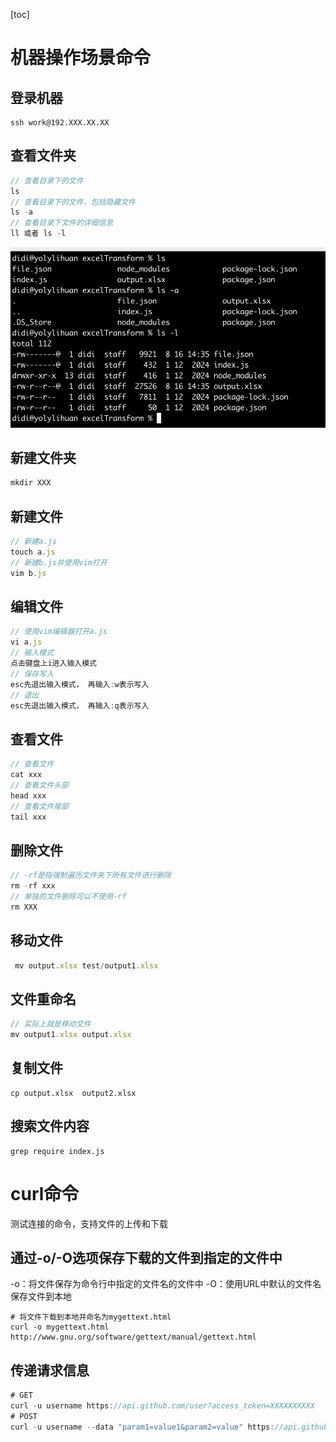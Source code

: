 [toc]

# 机器操作场景命令

## 登录机器

```
ssh work@192.XXX.XX.XX
```

## 查看文件夹

```js
// 查看目录下的文件
ls 
// 查看目录下的文件，包括隐藏文件
ls -a
// 查看目录下文件的详细信息
ll 或者 ls -l
```

![image-20240820141201672](../img/image-20240820141201672.png)

## 新建文件夹

```js
mkdir XXX
```

## 新建文件

```js
// 新建a.js
touch a.js
// 新建b.js并使用vim打开
vim b.js
```

## 编辑文件

```js
// 使用vim编辑器打开a.js
vi a.js
// 输入模式
点击键盘上i进入输入模式
// 保存写入
esc先退出输入模式， 再输入:w表示写入
// 退出
esc先退出输入模式， 再输入:q表示写入
```

## 查看文件

```js
// 查看文件
cat xxx
// 查看文件头部
head xxx
// 查看文件尾部
tail xxx
```

## 删除文件

```js
// -rf是指强制遍历文件夹下所有文件进行删除
rm -rf xxx
// 单独的文件删除可以不使用-rf
rm XXX
```

## 移动文件

```js
 mv output.xlsx test/output1.xlsx
```

## 文件重命名

```js
// 实际上就是移动文件
mv output1.xlsx output.xlsx
```

## 复制文件

```
cp output.xlsx  output2.xlsx
```

## 搜索文件内容

```
grep require index.js
```



# curl命令

测试连接的命令，支持文件的上传和下载

## **通过-o/-O选项保存下载的文件到指定的文件中**

-o：将文件保存为命令行中指定的文件名的文件中
-O：使用URL中默认的文件名保存文件到本地

```
# 将文件下载到本地并命名为mygettext.html
curl -o mygettext.html http://www.gnu.org/software/gettext/manual/gettext.html
```

## 传递请求信息

```js
# GET
curl -u username https://api.github.com/user?access_token=XXXXXXXXXX
# POST
curl -u username --data "param1=value1&param2=value" https://api.github.com
```

